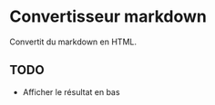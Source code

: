 Convertisseur markdown
======================

Convertit du markdown en HTML.


TODO
----

* Afficher le résultat en bas